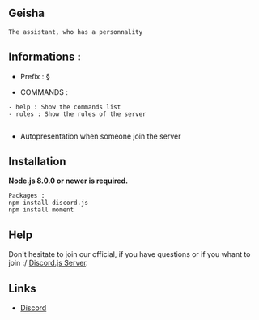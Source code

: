 ## Geisha


```The assistant, who has a personnality```

## Informations :

- Prefix : §

- COMMANDS :
```
- help : Show the commands list
- rules : Show the rules of the server


```

- Autopresentation when someone join the server


## Installation

**Node.js 8.0.0 or newer is required.** 

```
Packages :
npm install discord.js
npm install moment
```


## Help
Don't hesitate to join our official, if you have questions or if you whant to join :/ 
[Discord.js Server](https://discord.gg/jnMnxXe).


## Links
* [Discord](https://discord.gg/jnMnxXe)



